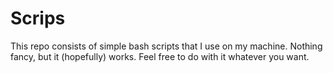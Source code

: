 # Scrips

This repo consists of simple bash scripts that I use on my machine. Nothing fancy, but it (hopefully) works. Feel free to do with it whatever you want.
